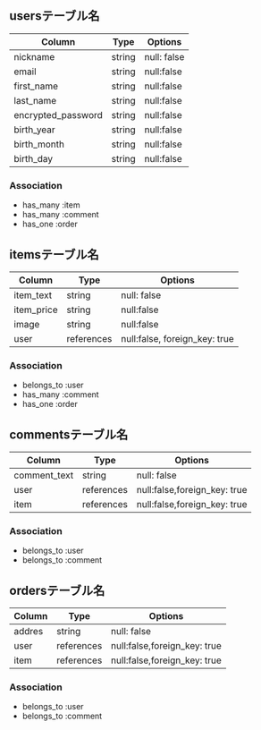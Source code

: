 ## usersテーブル名

|Column|Type|Options|
|---------|----|--------|
|nickname |string|null: false   |
|email    |string|null:false   |
|first_name|string|null:false|
|last_name|string|null:false|
|encrypted_password|string|null:false|
|birth_year|string|null:false|
|birth_month|string|null:false|
|birth_day|string|null:false|

### Association
- has_many :item
- has_many :comment
- has_one  :order

## itemsテーブル名

|Column|Type|Options|
|---------|----|--------|
|item_text |string|null: false   |
|item_price   |string|null:false   |
|image|string|null:false|
|user|references|null:false, foreign_key: true |

### Association
- belongs_to :user
- has_many :comment
- has_one  :order

## commentsテーブル名

|Column|Type|Options|
|---------|----|--------|
|comment_text |string|null: false   |
|user   |references|null:false,foreign_key: true   |
|item|references|null:false,foreign_key: true|

### Association
- belongs_to :user
- belongs_to :comment

## ordersテーブル名

|Column|Type|Options|
|---------|----|--------|
|addres |string|null: false   |
|user   |references|null:false,foreign_key: true   |
|item|references|null:false,foreign_key: true|

### Association
- belongs_to :user
- belongs_to :comment
